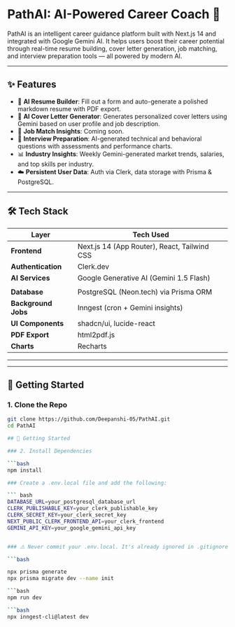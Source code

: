 # PathAI: AI-Powered Career Coach 🚀

PathAI is an intelligent career guidance platform built with Next.js 14 and integrated with Google Gemini AI. It helps users boost their career potential through real-time resume building, cover letter generation, job matching, and interview preparation tools — all powered by modern AI.

---

## ✨ Features

- 🌟 **AI Resume Builder**: Fill out a form and auto-generate a polished markdown resume with PDF export.
- 📄 **AI Cover Letter Generator**: Generates personalized cover letters using Gemini based on user profile and job description.
- 🎯 **Job Match Insights**: Coming soon.
- 🎤 **Interview Preparation**: AI-generated technical and behavioral questions with assessments and performance charts.
- 📊 **Industry Insights**: Weekly Gemini-generated market trends, salaries, and top skills per industry.
- ☁️ **Persistent User Data**: Auth via Clerk, data storage with Prisma & PostgreSQL.

---

## 🛠️ Tech Stack

| Layer              | Tech Used                                           |
|--------------------|-----------------------------------------------------|
| **Frontend**       | Next.js 14 (App Router), React, Tailwind CSS        |
| **Authentication** | Clerk.dev                                           |
| **AI Services**    | Google Generative AI (Gemini 1.5 Flash)             |
|    |                                           |
| **Database**       | PostgreSQL (Neon.tech) via Prisma ORM               |
| **Background Jobs**| Inngest (cron + Gemini insights)                    |
| **UI Components**  | shadcn/ui, lucide-react                             |
| **PDF Export**     | html2pdf.js                                         |
| **Charts**         | Recharts                                            |

---


---

## 🚀 Getting Started

### 1. Clone the Repo

```bash
git clone https://github.com/Deepanshi-05/PathAI.git
cd PathAI

## 🚀 Getting Started

### 2. Install Dependencies

```bash
npm install

### Create a .env.local file and add the following:

``` bash
DATABASE_URL=your_postgresql_database_url
CLERK_PUBLISHABLE_KEY=your_clerk_publishable_key
CLERK_SECRET_KEY=your_clerk_secret_key
NEXT_PUBLIC_CLERK_FRONTEND_API=your_clerk_frontend
GEMINI_API_KEY=your_google_gemini_api_key


### ⚠️ Never commit your .env.local. It's already ignored in .gitignore.

```bash

npx prisma generate
npx prisma migrate dev --name init

```bash
npm run dev

```bash
npx inngest-cli@latest dev

